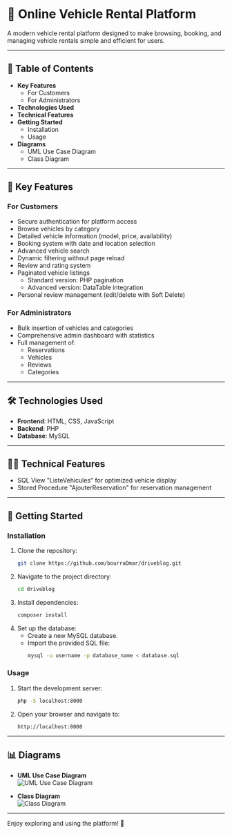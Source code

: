 # 🚗 Online Vehicle Rental Platform

A modern vehicle rental platform designed to make browsing, booking, and managing vehicle rentals simple and efficient for users.

---

## 📑 Table of Contents
- **Key Features**
  - For Customers
  - For Administrators
- **Technologies Used**
- **Technical Features**
- **Getting Started**
  - Installation
  - Usage
- **Diagrams**
  - UML Use Case Diagram
  - Class Diagram

---

## 🚀 Key Features

### For Customers
- Secure authentication for platform access
- Browse vehicles by category
- Detailed vehicle information (model, price, availability)
- Booking system with date and location selection
- Advanced vehicle search
- Dynamic filtering without page reload
- Review and rating system
- Paginated vehicle listings
  - Standard version: PHP pagination
  - Advanced version: DataTable integration
- Personal review management (edit/delete with Soft Delete)

### For Administrators
- Bulk insertion of vehicles and categories
- Comprehensive admin dashboard with statistics
- Full management of:
  - Reservations
  - Vehicles
  - Reviews
  - Categories

---

## 🛠 Technologies Used
- **Frontend**: HTML, CSS, JavaScript
- **Backend**: PHP
- **Database**: MySQL

---

## 🧑‍💻 Technical Features
- SQL View "ListeVehicules" for optimized vehicle display
- Stored Procedure "AjouterReservation" for reservation management

---

## 🚦 Getting Started

### Installation
1. Clone the repository:  
   ```bash
   git clone https://github.com/bourraOmar/driveblog.git
   ```
2. Navigate to the project directory:  
   ```bash
   cd driveblog
   ```
3. Install dependencies:  
   ```bash
   composer install
   ```
4. Set up the database:
   - Create a new MySQL database.
   - Import the provided SQL file:  
     ```bash
     mysql -u username -p database_name < database.sql
     ```

### Usage
1. Start the development server:  
   ```bash
   php -S localhost:8000
   ```
2. Open your browser and navigate to:  
   ```
   http://localhost:8000
   ```

---

## 📊 Diagrams
- **UML Use Case Diagram**  
  ![UML Use Case Diagram](https://lucid.app/lucidchart/04718ec9-5f96-4924-99dd-696bd4709b77/edit?viewport_loc=-2016%2C-422%2C5120%2C2416%2C0_0&invitationId=inv_37671a45-1218-4a1f-8ac2-564429b8b7f2)
  
- **Class Diagram**  
  ![Class Diagram](https://lucid.app/lucidchart/29960632-e59a-4a9c-94ea-12314694f68c/edit?invitationId=inv_acda743b-1c36-4567-a075-94e772308284)

---

Enjoy exploring and using the platform! 🚀

